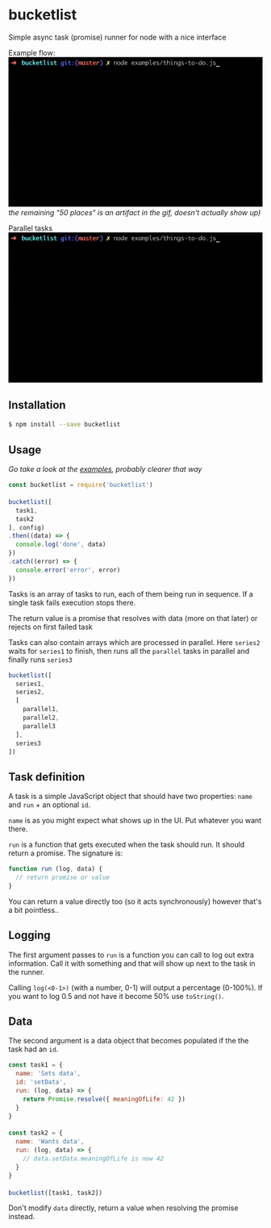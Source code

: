 # bucketlist
Simple async task (promise) runner for node with a nice interface

Example flow:
![Things to do](screencapture/things-to-do.gif)
_the remaining "50 places" is an artifact in the gif, doesn't actually show up)_

Parallel tasks
![Parallel](screencapture/things-to-do.gif)

## Installation

```bash
$ npm install --save bucketlist
```

## Usage

_Go take a look at the [examples](https://github.com/akupila/bucketlist/tree/master/examples), probably clearer that way_

```javascript
const bucketlist = require('bucketlist')

bucketlist([
  task1,
  task2
], config)
.then((data) => {
  console.log('done', data)
})
.catch((error) => {
  console.error('error', error)
})
```

Tasks is an array of tasks to run, each of them being run in sequence. If a single task fails execution stops there.

The return value is a promise that resolves with data (more on that later) or rejects on first failed task

Tasks can also contain arrays which are processed in parallel. 
Here `series2` waits for `series1` to finish, then runs all the `parallel` tasks in parallel and finally runs `series3`

```javascript
bucketlist([
  series1,
  series2,
  [
    parallel1,
    parallel2,
    parallel3
  ],
  series3
])
```

## Task definition

A task is a simple JavaScript object that should have two properties: `name` and `run` + an optional `id`.

`name` is as you might expect what shows up in the UI. Put whatever you want there.

`run` is a function that gets executed when the task should run. It should return a promise.
The signature is:

```javascript
function run (log, data) {
  // return promise or value
}
```

You can return a value directly too (so it acts synchronously) however that's a bit pointless.. 

## Logging

The first argument passes to `run` is a function you can call to log out extra information. 
Call it with something and that will show up next to the task in the runner.

Calling `log(<0-1>)` (with a number, 0-1) will output a percentage (0-100%). 
If you want to log 0.5 and not have it become 50% use `toString()`.

## Data

The second argument is a data object that becomes populated if the the task had an `id`. 

```javascript
const task1 = {
  name: 'Sets data',
  id: 'setData',
  run: (log, data) => {
    return Promise.resolve({ meaningOfLife: 42 })
  }
}

const task2 = {
  name: 'Wants data',
  run: (log, data) => {
    // data.setData.meaningOfLife is now 42
  }
}

bucketlist([task1, task2])
```

Don't modify `data` directly, return a value when resolving the promise instead.
